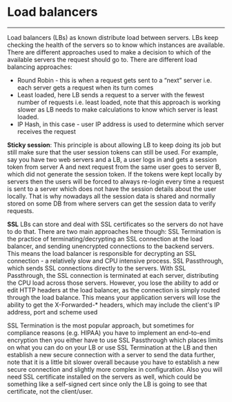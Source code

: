 # Load balancers

---

Load balancers (LBs) as known distribute load between servers. LBs keep checking the health of the servers so to know which instances are available. There are different approaches used to make a decision to which of the available servers the request should go to. 
There are different load balancing approaches:
* Round Robin - this is when a request gets sent to a “next” server i.e. each server gets a request when its turn comes
* Least loaded, here LB sends a request to a server with the fewest number of requests i.e. least loaded, note that this approach is working slower as LB needs to make calculations to know which server is least loaded.
* IP Hash, in this case - user IP address is used to determine which server receives the request

**Sticky session**:
This principle is about allowing LB to keep doing its job but still make sure that the user session tokens can still be used. For example, say you have two web servers and a LB, a user logs in and gets a session token from server A and next request from the same user goes to server B, which did not generate the session token. If the tokens were kept locally by servers then the users will be forced to always re-login every time a request is sent to a server which does not have the session details about the user locally. That is why nowadays all the session data is shared and normally stored on some DB from where servers can get the session data to verify requests.

**SSL**
LBs can store and deal with SSL certificates so the servers do not have to do that. There are two main approaches here though:
SSL Termination is the practice of terminating/decrypting an SSL connection at the load balancer, and sending unencrypted connections to the backend servers. This means the load balancer is responsible for decrypting an SSL connection - a relatively slow and CPU intensive process. 
SSL Passthrough, which sends SSL connections directly to the servers. With SSL Passthrough, the SSL connection is terminated at each server, distributing the CPU load across those servers. However, you lose the ability to add or edit HTTP headers at the load balancer, as the connection is simply routed through the load balance. This means your application servers will lose the ability to get the X-Forwarded-* headers, which may include the client's IP address, port and scheme used

SSL Termination is the most popular approach, but sometimes for compliance reasons (e.g. HIPAA) you have to implement an end-to-end encryption then you either have to use SSL Passthrough which places limits on what you can do on your LB or use SSL Termination at the LB and then establish a new secure connection with a server to send the data further, note that it is a little bit slower overall because you have to establish a new secure connection and slightly more complex in configuration. Also you will need SSL certificate installed on the servers as well, which could be something like a self-signed cert since only the LB is going to see that certificate, not the client/user.


